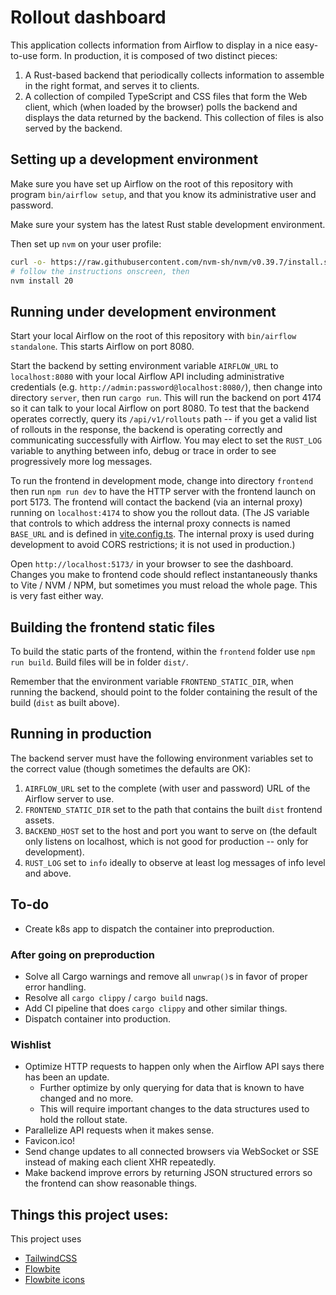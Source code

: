 # Rollout dashboard

This application collects information from Airflow to display in a nice
easy-to-use form.  In production, it is composed of two distinct pieces:

1. A Rust-based backend that periodically collects information to
   assemble in the right format, and serves it to clients.
2. A collection of compiled TypeScript and CSS files that form the
   Web client, which (when loaded by the browser) polls the backend
   and displays the data returned by the backend.  This collection of
   files is also served by the backend.

## Setting up a development environment

Make sure you have set up Airflow on the root of this repository with
program `bin/airflow setup`, and that you know its administrative
user and password.

Make sure your system has the latest Rust stable development environment.

Then set up `nvm` on your user profile:

```sh
curl -o- https://raw.githubusercontent.com/nvm-sh/nvm/v0.39.7/install.sh | bash
# follow the instructions onscreen, then
nvm install 20
```

## Running under development environment

Start your local Airflow on the root of this repository with
`bin/airflow standalone`.  This starts Airflow on port 8080.

Start the backend by setting environment variable `AIRFLOW_URL` to
`localhost:8080` with your local Airflow API including administrative
credentials (e.g. `http://admin:password@localhost:8080/`), then change
into directory `server`, then run `cargo run`.  This will run the backend
on port 4174 so it can talk to your local Airflow on port 8080.  To test
that the backend operates correctly, query its `/api/v1/rollouts` path
-- if you get a valid list of rollouts in the response, the backend is
operating correctly and communicating successfully with Airflow.  You
may elect to set the `RUST_LOG` variable to anything between info, debug
or trace in order to see progressively more log messages.

To run the frontend in development mode, change into directory `frontend`
then run `npm run dev` to have the HTTP server with the frontend launch on
port 5173.  The frontend will contact the backend (via an internal proxy)
running on `localhost:4174` to show you the rollout data.  (The JS variable
that controls to which address the internal proxy connects is named
`BASE_URL` and is defined in [vite.config.ts](frontend/vite.config.ts).
The internal proxy is used during development to avoid CORS restrictions;
it is not used in production.)

Open `http://localhost:5173/` in your browser to see the dashboard.
Changes you make to frontend code should reflect instantaneously thanks
to Vite / NVM / NPM, but sometimes you must reload the whole page.
This is very fast either way.

## Building the frontend static files

To build the static parts of the frontend, within the `frontend` folder
use `npm run build`.  Build files will be in folder `dist/`.

Remember that the environment variable `FRONTEND_STATIC_DIR`, when
running the backend, should point to the folder containing the result
of the build (`dist` as built above).

## Running in production

The backend server must have the following environment variables
set to the correct value (though sometimes the defaults are OK):

1. `AIRFLOW_URL` set to the complete (with user and password)
   URL of the Airflow server to use.
2. `FRONTEND_STATIC_DIR` set to the path that contains the built
   `dist` frontend assets.
3. `BACKEND_HOST` set to the host and port you want to serve on
   (the default only listens on localhost, which is not good for
   production -- only for development).
4. `RUST_LOG` set to `info` ideally to observe at least log
   messages of info level and above.

## To-do

* Create k8s app to dispatch the container into preproduction.

### After going on preproduction

* Solve all Cargo warnings and remove all `unwrap()`s in favor of proper
  error handling.
* Resolve all `cargo clippy` / `cargo build` nags.
* Add CI pipeline that does `cargo clippy` and other similar things.
* Dispatch container into production.

### Wishlist

* Optimize HTTP requests to happen only when the Airflow API says there has been an update.
  * Further optimize by only querying for data that is known to have changed and no more.
  * This will require important changes to the data structures used to hold the rollout state.
* Parallelize API requests when it makes sense.
* Favicon.ico!
* Send change updates to all connected browsers via WebSocket or SSE instead of making each client XHR repeatedly.
* Make backend improve errors by returning JSON structured errors so the frontend can show reasonable things.

## Things this project uses:

This project uses

* [TailwindCSS](https://tailwindcss.com/)
* [Flowbite](https://flowbite-svelte.com/docs/components)
* [Flowbite icons](https://flowbite.com/icons/)
